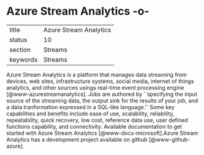 # Azure Stream Analytics -o-


|          |                            |
| -------- | -------------------------- |
| title    | Azure Stream Analytics     | 
| status   | 10                         |
| section  | Streams                    |
| keywords | Streams                    |



Azure Stream Analytics is a platform that manages data streaming from
devices, web sites, infrastructure systems, social media, internet of
things analytics, and other sources usings real-time event processing
engine [@www-azurestreamanalytics]. Jobs are authored by
``specifying the input source of the streaming data, the output sink
for the results of your job, and a data tranformation expressed in a
SQL-like language.''  Some key capabilities and benefits include ease
of use, scalability, reliability, repeatability, quick recovery, low
cost, reference data use, user defined functions capability, and
connectivity. Available documentation to get started with Azure Stream
Analytics [@www-docs-microsoft].Azure Stream Analytics has a
development project available on github [@www-github-azure].



     
